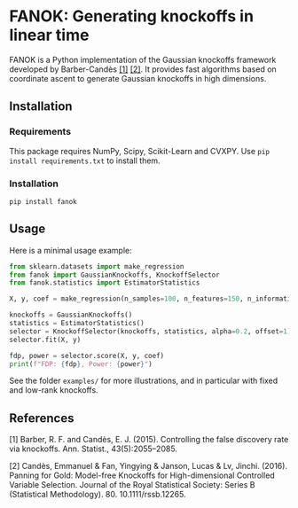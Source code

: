 # FANOK: Generating knockoffs in linear time

FANOK is a Python implementation of the Gaussian knockoffs framework
developed by Barber-Candès [[1]](#1) [[2]](#2).
It provides fast algorithms based on coordinate ascent to generate Gaussian knockoffs in high dimensions.

## Installation

### Requirements

This package requires NumPy, Scipy, Scikit-Learn and CVXPY.
Use `pip install requirements.txt` to install them.

### Installation

`pip install fanok`

## Usage

Here is a minimal usage example:
```python
from sklearn.datasets import make_regression
from fanok import GaussianKnockoffs, KnockoffSelector
from fanok.statistics import EstimatorStatistics

X, y, coef = make_regression(n_samples=100, n_features=150, n_informative=20, coef=True)

knockoffs = GaussianKnockoffs()
statistics = EstimatorStatistics()
selector = KnockoffSelector(knockoffs, statistics, alpha=0.2, offset=1)
selector.fit(X, y)

fdp, power = selector.score(X, y, coef)
print(f"FDP: {fdp}, Power: {power}")
```

See the folder `examples/` for more illustrations,
and in particular with fixed and low-rank knockoffs.

## References

<a id="1">[1]</a>
Barber, R. F. and Candès, E. J. (2015).
Controlling the false discovery rate via knockoffs.
Ann. Statist., 43(5):2055–2085.

<a id="2">[2]</a>
Candès, Emmanuel & Fan, Yingying & Janson, Lucas & Lv, Jinchi. (2016).
Panning for Gold: Model-free Knockoffs for High-dimensional Controlled Variable Selection.
Journal of the Royal Statistical Society: Series B (Statistical Methodology).
80\. 10.1111/rssb.12265. 
